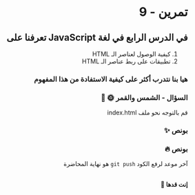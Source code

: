 <div dir="rtl">

# تمرين - 9

## في الدرس الرابع في لغة JavaScript تعرفنا على

1. كيفية الوصول لعناصر الـ HTML
2. تطبيقات على ربط عناصر الـ HTML

### هيا بنا نتدرب أكثر على كيفية الاستفادة من هذا المفهوم

### السؤال - الشمس والقمر 🌞 🌚

قم بالتوجه نحو ملف index.html

### بونص ✨

### بونص 🔥

آخر موعد لرفع الكود `git push` هو نهاية المحاضرة

<br>
<b>إنت قدها 🏅</b>
